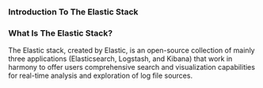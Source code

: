 <h3>Introduction To The Elastic Stack</h3>

<h3>What Is The Elastic Stack?</h3>

The Elastic stack, created by Elastic, is an open-source collection of mainly three applications (Elasticsearch, Logstash, and Kibana) that work in harmony to offer users comprehensive search and visualization capabilities for real-time analysis and exploration of log file sources.
